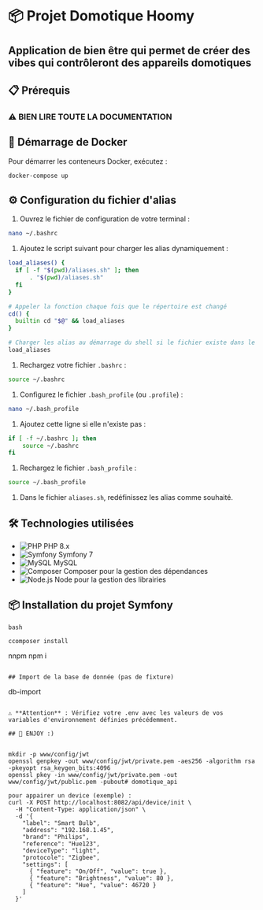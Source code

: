# 📦 Projet Domotique Hoomy

## Application de bien être qui permet de créer des vibes qui contrôleront des appareils domotiques

## 📋 Prérequis

### ⚠️ BIEN LIRE TOUTE LA DOCUMENTATION

## 🚀 Démarrage de Docker

Pour démarrer les conteneurs Docker, exécutez :

```bash
docker-compose up
```

## ⚙️ Configuration du fichier d'alias

1. Ouvrez le fichier de configuration de votre terminal :

```bash
nano ~/.bashrc
```

1. Ajoutez le script suivant pour charger les alias dynamiquement :

```bash
load_aliases() {
  if [ -f "$(pwd)/aliases.sh" ]; then
      . "$(pwd)/aliases.sh"
  fi
}

# Appeler la fonction chaque fois que le répertoire est changé
cd() {
  builtin cd "$@" && load_aliases
}

# Charger les alias au démarrage du shell si le fichier existe dans le répertoire actuel
load_aliases
```

1. Rechargez votre fichier `.bashrc` :

```bash
source ~/.bashrc
```

1. Configurez le fichier `.bash_profile` (ou `.profile`) :

```bash
nano ~/.bash_profile
```

1. Ajoutez cette ligne si elle n'existe pas :

```bash
if [ -f ~/.bashrc ]; then
    source ~/.bashrc
fi
```

1. Rechargez le fichier `.bash_profile` :

```bash
source ~/.bash_profile
```

1. Dans le fichier `aliases.sh`, redéfinissez les alias comme souhaité.

## 🛠 Technologies utilisées

- ![PHP](https://img.shields.io/badge/PHP-8.x-787CB5?logo=php) PHP 8.x
- ![Symfony](https://img.shields.io/badge/Symfony-7-black?logo=symfony) Symfony 7
- ![MySQL](https://img.shields.io/badge/MySQL-5.7-4479A1?logo=mysql) MySQL
- ![Composer](https://img.shields.io/badge/Composer-2.x-885630?logo=composer) Composer pour la gestion des dépendances
- ![Node.js](https://img.shields.io/badge/Node.js-20.x-339933?logo=node.js) Node pour la gestion des librairies

## 📦 Installation du projet Symfony

```
bash

ccomposer install

```
nnpm
npm i

```

## Import de la base de donnée (pas de fixture)
```
db-import
```

⚠️ **Attention** : Vérifiez votre .env avec les valeurs de vos variables d'environnement définies précédemment.

## 🎉 ENJOY :)


mkdir -p www/config/jwt
openssl genpkey -out www/config/jwt/private.pem -aes256 -algorithm rsa -pkeyopt rsa_keygen_bits:4096
openssl pkey -in www/config/jwt/private.pem -out www/config/jwt/public.pem -pubout# domotique_api

pour appairer un device (exemple) : 
curl -X POST http://localhost:8082/api/device/init \
  -H "Content-Type: application/json" \
  -d '{
    "label": "Smart Bulb",
    "address": "192.168.1.45",
    "brand": "Philips",
    "reference": "Hue123",
    "deviceType": "light",
    "protocole": "Zigbee",
    "settings": [
      { "feature": "On/Off", "value": true },
      { "feature": "Brightness", "value": 80 },
      { "feature": "Hue", "value": 46720 }
    ]
  }'

